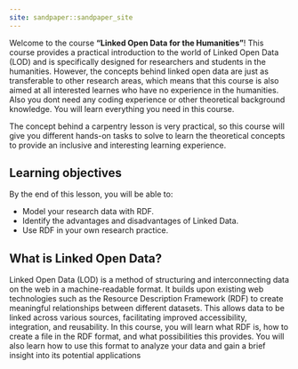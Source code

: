 ```yaml
---
site: sandpaper::sandpaper_site
---
```


Welcome to the course **“Linked Open Data for the Humanities”**! This course provides a practical introduction to the world of Linked Open Data (LOD) and is specifically designed for researchers and students in the humanities. However, the concepts behind linked open data are just as transferable to other research 
areas, which means that this course is also aimed at all interested learnes who have no experience in the humanities. Also you dont need any coding experience or other theoretical background knowledge. You will learn everything you need in this course.

The concept behind a carpentry lesson is very practical, so this course will give you different hands-on tasks to solve to learn the theoretical concepts to provide an inclusive and interesting learning experience.

## Learning objectives

By the end of this lesson, you will be able to:

- Model your research data with RDF.
- Identify the advantages and disadvantages of Linked Data.
- Use RDF in your own research practice.


## What is Linked Open Data?

Linked Open Data (LOD) is a method of structuring and interconnecting data on the web in a machine-readable format. It builds upon existing web technologies such as the Resource Description Framework (RDF) to create meaningful relationships between different datasets. This allows data to be linked across various sources, facilitating improved accessibility, integration, and reusability. In this course, you will learn what RDF is, how to create a file in the RDF format, and what possibilities this provides. You will also learn how to use this format to analyze your data and gain a brief insight into its potential applications

